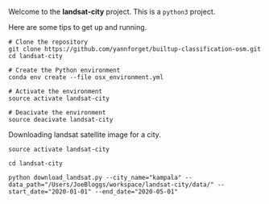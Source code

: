 Welcome to the **landsat-city** project. This is a `python3` project.

Here are some tips to get up and running.

```
# Clone the repository
git clone https://github.com/yannforget/builtup-classification-osm.git
cd landsat-city

# Create the Python environment
conda env create --file osx_environment.yml

# Activate the environment
source activate landsat-city

# Deacivate the environment
source deacivate landsat-city
```

Downloading landsat satellite image for a city.

```
source activate landsat-city

cd landsat-city

python download_landsat.py --city_name="kampala" --data_path="/Users/JoeBloggs/workspace/landsat-city/data/" --start_date="2020-01-01" --end_date="2020-05-01"
```

